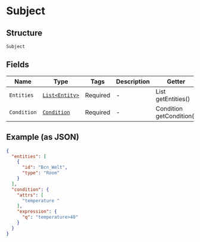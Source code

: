 
# Subject

## Structure

`Subject`

## Fields

| Name | Type | Tags | Description | Getter | Setter |
|  --- | --- | --- | --- | --- | --- |
| `Entities` | [`List<Entity>`](../../doc/models/entity.md) | Required | - | List<Entity> getEntities() | setEntities(List<Entity> entities) |
| `Condition` | [`Condition`](../../doc/models/condition.md) | Required | - | Condition getCondition() | setCondition(Condition condition) |

## Example (as JSON)

```json
{
  "entities": [
    {
      "id": "Bcn_Welt",
      "type": "Room"
    }
  ],
  "condition": {
    "attrs": [
      "temperature "
    ],
    "expression": {
      "q": "temperature>40"
    }
  }
}
```

